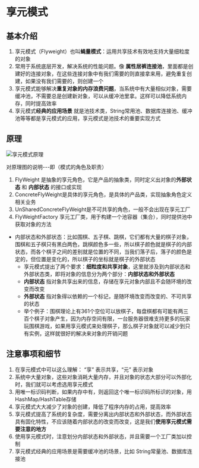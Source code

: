 # 享元模式
## 基本介绍
1. 享元模式（Flyweight）也叫**蝇量模式**：运用共享技术有效地支持大量细粒度的对象
2. 常用于系统底层开发，解决系统的性能问题。像 **属性居裤连接池**，里面都是创建好的连接对象，在这些连接对象中有我们需要的则直接拿来用，避免重复创建，如果没有我们需要的，则创建一个
3. 享元模式能够解决**重复对象的内存浪费问题**，当系统中有大量相似对象，需要缓冲池，不需要总是创建新对象，可以从缓冲池里拿。这样可以降低系统内存，同时提高效率
4. 享元模式**经典的应用场景** 就是池技术类，String常用池、数据库连接池、缓冲池等等都是享元模式的应用，享元模式是池技术的重要实现方式


## 原理
![享元模式原理](http://cdn.qiniu.hollymiky.cn/FrGr1wJmzetNSdxEAYhBUObQa5ZN)

对原理图的说明---即（模式的角色及职责）
1. FlyWeight 是抽象的享元角色，它是产品的抽象类，同时定义出对象的**外部状态** 和 **内部状态** 的接口或实现
2. ConcreteFlyWeight是具体的享元角色，是具体的产品类，实现抽象角色定义相关业务
3. UnSharedConcreteFlyWeight是不可共享的角色，一般不会出现在享元工厂
4. FlyWeightFactory 享元工厂类，用于构建一个池容器（集合），同时提供池中获取对象的方法

- 内部状态和外部状态：比如围棋、五子棋、跳棋，它们都有大量的棋子对象，围棋和五子棋只有黑白两色，跳棋颜色多一些，所以棋子颜色就是棋子的内部状态，而各个棋子之间的差别就是位置的不同，当我们落子后，落子的颜色是定的，但位置是变化的，所以棋子的坐标就是棋子的外部状态
	- 享元模式提出了两个要求：**细粒度和共享对象**，这里就涉及到内部状态和外部状态类，即将对象的信息分为两个部分：**内部状态和外部状态**
	- **内部状态** 指对象共享出来的信息，存储在享元对象内部且不会随环境的改变而改变
	- **外部状态** 指对象得以依赖的一个标记，是随环境改变而改变的、不可共享的状态
	- 举个例子：围棋理论上有361个空位可以放棋子，每盘棋都有可能有两三百个棋子对象产生，因为内存空间有限，一台服务器很难支持更多的玩家玩围棋游戏，如果用享元模式来处理棋子，那么棋子对象就可以减少到只有实例，这样就很好的解决来对象的开销问题
	
	

## 注意事项和细节
1. 在享元模式中可以这么理解： “享” 表示共享，“元” 表示对象
2. 系统中大量对象，这些对象消耗大量内存，并且对象的状态大部分可以外部化时，我们就可以考虑选用享元模式
3. 用唯一标识码判断，如果内存中有，则返回这个唯一标识码所标识的对象，用HashMap/HashTable存储
4. 享元模式大大减少了对象的创建，降低了程序内存的占用，提高效率
5. 享元模式提高了系统的复杂度，需要分离出内部状态和外部状态，而外部状态具有固化特性，不应该随着内部状态的改变而改变，这是我们**使用享元模式需要注意的地方**
6. 使用享元模式时，注意划分内部状态和外部状态，并且需要一个工厂类加以控制
7. 享元模式经典的应用场景是需要缓冲池的场景，比如 String常量池、数据库连接池

